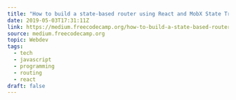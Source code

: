 ```yaml
---
title: "How to build a state-based router using React and MobX State Tree"
date: 2019-05-03T17:31:11Z
link: https://medium.freecodecamp.org/how-to-build-a-state-based-router-using-react-and-mobx-state-tree-e91b2b8e8d79?source=rss----336d898217ee---4
source: medium.freecodecamp.org
topic: Webdev
tags:
  - tech
  - javascript
  - programming
  - routing
  - react
draft: false
---
```

